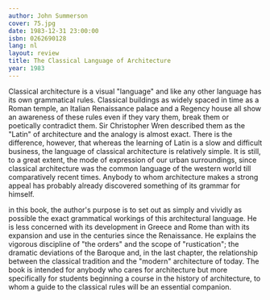 ```yaml
---
author: John Summerson
cover: 75.jpg
date: 1983-12-31 23:00:00
isbn: 0262690128
lang: nl
layout: review
title: The Classical Language of Architecture
year: 1983
---
```

Classical architecture is a visual "language" and like any other language has its own grammatical rules. Classical buildings as widely spaced in time as a Roman temple, an Italian Renaissance palace and a Regency house all show an awareness of these rules even if they vary them, break them or poetically contradict them. Sir Christopher Wren described them as the "Latin" of architecture and the analogy is almost exact. There is the difference, however, that whereas the learning of Latin is a slow and difficult business, the language of classical architecture is relatively simple. It is still, to a great extent, the mode of expression of our urban surroundings, since classical architecture was the common language of the western world till comparatively recent times. Anybody to whom architecture makes a strong appeal has probably already discovered something of its grammar for himself.
 
 in this book, the author's purpose is to set out as simply and vividly as possible the exact grammatical workings of this architectural language. He is less concerned with its development in Greece and Rome than with its expansion and use in the centuries since the Renaissance. He explains the vigorous discipline of "the orders" and the scope of "rustication"; the dramatic deviations of the Baroque and, in the last chapter, the relationship between the classical tradition and the "modern" architecture of today. The book is intended for anybody who cares for architecture but more specifically for students beginning a course in the history of architecture, to whom a guide to the classical rules will be an essential companion.
